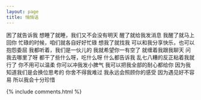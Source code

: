 ```yaml
---
layout: page
title: 悄悄话
---
```


困了就告诉我
想睡了就睡，我们又不会没有明天
醒了就给我发消息
我醒了就马上回你
忙碌的时候，咱们就各自好好忙碌
想我了就找我
可以和我分享快乐，也可以抱怨委屈
我都听着，我们是一伙儿的
我就希望你一有空了
就缠着我跟我聊天
问我去哪里了呀
都干了些什么呀，吃什么呀
什么都告诉我
乱七八糟的反正粘着我就行了
你不用可以温柔
你可以冲我发小脾气
我可以把我全部的耐心都给你
因为我知道我们是会换位思考的
你舍不得我难过
我永远会照顾你的感受
因为遇见好不容易
所以我会十分珍惜

{% include comments.html %}


